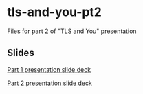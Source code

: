 # tls-and-you-pt2
Files for part 2 of "TLS and You" presentation

## Slides
[Part 1 presentation slide deck](https://docs.google.com/presentation/d/15i1Uu_Gmz4RL-i5QnVb3WCOiMu31bl5isFTMk625KxM/edit#slide=id.g8745dce1fb_0_11)

[Part 2 presentation slide deck](https://docs.google.com/presentation/d/12WUTRFxwO1Z_dD8vyZfZB0lFdztntWZHuHd6X3YND3U)

